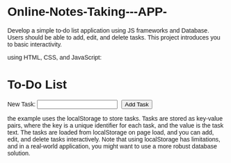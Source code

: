 # Online-Notes-Taking---APP-
Develop a simple to-do list application using JS frameworks and Database. Users should be able to add, edit, and delete tasks. This project introduces you to basic interactivity.

using HTML, CSS, and JavaScript:
<!DOCTYPE html>
<html lang="en">
<head>
  <meta charset="UTF-8">
  <meta name="viewport" content="width=device-width, initial-scale=1.0">
  <title>To-Do List App</title>
  <style>
    body {
      font-family: Arial, sans-serif;
      margin: 20px;
    }

    #taskList {
      list-style-type: none;
      padding: 0;
    }

    li {
      margin: 10px 0;
    }

    button {
      margin-left: 5px;
    }
  </style>
</head>
<body>

  <h1>To-Do List</h1>

  <form id="taskForm">
    <label for="task">New Task:</label>
    <input type="text" id="task" required>
    <button type="submit">Add Task</button>
  </form>

  <ul id="taskList"></ul>

  <script>
    document.addEventListener('DOMContentLoaded', function () {
      const taskForm = document.getElementById('taskForm');
      const taskInput = document.getElementById('task');
      const taskList = document.getElementById('taskList');

      taskForm.addEventListener('submit', function (event) {
        event.preventDefault();
        addTask(taskInput.value);
        taskInput.value = '';
      });

      taskList.addEventListener('click', function (event) {
        if (event.target.tagName === 'BUTTON') {
          const taskItem = event.target.parentElement;
          const taskId = taskItem.dataset.id;

          if (event.target.classList.contains('delete')) {
            deleteTask(taskId);
          } else if (event.target.classList.contains('edit')) {
            editTask(taskItem);
          }
        }
      });

      function addTask(taskText) {
        const taskId = Date.now().toString();
        const taskItem = document.createElement('li');
        taskItem.dataset.id = taskId;
        taskItem.innerHTML = `
          <span>${taskText}</span>
          <button class="edit">Edit</button>
          <button class="delete">Delete</button>
        `;
        taskList.appendChild(taskItem);
        saveTask(taskId, taskText);
      }

      function deleteTask(taskId) {
        const taskItem = document.querySelector(`[data-id="${taskId}"]`);
        taskItem.remove();
        removeTaskFromStorage(taskId);
      }

      function editTask(taskItem) {
        const taskId = taskItem.dataset.id;
        const taskText = taskItem.querySelector('span').textContent;
        const newTaskText = prompt('Edit task:', taskText);

        if (newTaskText !== null) {
          taskItem.querySelector('span').textContent = newTaskText;
          updateTaskInStorage(taskId, newTaskText);
        }
      }

      function saveTask(taskId, taskText) {
        const tasks = JSON.parse(localStorage.getItem('tasks')) || {};
        tasks[taskId] = taskText;
        localStorage.setItem('tasks', JSON.stringify(tasks));
      }

      function removeTaskFromStorage(taskId) {
        const tasks = JSON.parse(localStorage.getItem('tasks')) || {};
        delete tasks[taskId];
        localStorage.setItem('tasks', JSON.stringify(tasks));
      }

      function updateTaskInStorage(taskId, taskText) {
        const tasks = JSON.parse(localStorage.getItem('tasks')) || {};
        tasks[taskId] = taskText;
        localStorage.setItem('tasks', JSON.stringify(tasks));
      }

      // Load tasks from local storage on page load
      function loadTasks() {
        const tasks = JSON.parse(localStorage.getItem('tasks')) || {};

        for (const taskId in tasks) {
          addTask(tasks[taskId]);
        }
      }

      loadTasks();
    });
  </script>

</body>
</html>

the example uses the localStorage to store tasks. Tasks are stored as key-value pairs, where the key is a unique identifier for each task, and the value is the task text. The tasks are loaded from localStorage on page load, and you can add, edit, and delete tasks interactively. Note that using localStorage has limitations, and in a real-world application, you might want to use a more robust database solution.

